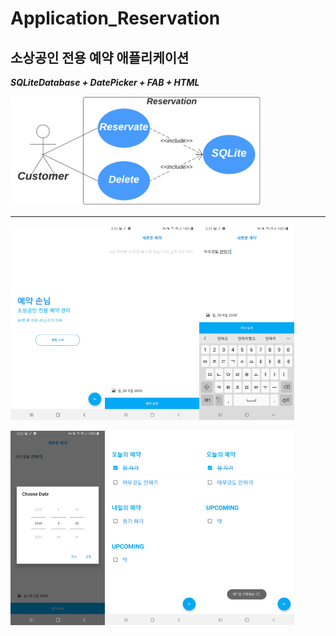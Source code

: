 # Application_Reservation
## 소상공인 전용 예약 애플리케이션
***SQLiteDatabase + DatePicker + FAB + HTML***


<img src="7.png" width="80%">

---

<img src="1.jpg" width="30%"><img src="2.jpg" width="30%"><img src="3.jpg" width="30%">

<img src="4.jpg" width="30%"><img src="5.jpg" width="30%"><img src="6.jpg" width="30%">
